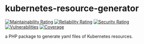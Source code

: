 # kubernetes-resource-generator
[![Maintainability Rating](https://sonarcloud.io/api/project_badges/measure?project=angelcamposm_kubernetes-resource-generator&metric=sqale_rating)](https://sonarcloud.io/summary/new_code?id=angelcamposm_kubernetes-resource-generator)
[![Reliability Rating](https://sonarcloud.io/api/project_badges/measure?project=angelcamposm_kubernetes-resource-generator&metric=reliability_rating)](https://sonarcloud.io/summary/new_code?id=angelcamposm_kubernetes-resource-generator)
[![Security Rating](https://sonarcloud.io/api/project_badges/measure?project=angelcamposm_kubernetes-resource-generator&metric=security_rating)](https://sonarcloud.io/summary/new_code?id=angelcamposm_kubernetes-resource-generator)
[![Vulnerabilities](https://sonarcloud.io/api/project_badges/measure?project=angelcamposm_kubernetes-resource-generator&metric=vulnerabilities)](https://sonarcloud.io/summary/new_code?id=angelcamposm_kubernetes-resource-generator)
[![Coverage](https://sonarcloud.io/api/project_badges/measure?project=angelcamposm_kubernetes-resource-generator&metric=coverage)](https://sonarcloud.io/summary/new_code?id=angelcamposm_kubernetes-resource-generator)

a PHP package to generate yaml files of Kubernetes resources.